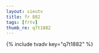 ```yaml
--- 
layout: sieutv
title: fr 882
tags: [frtv]
thumb_re: q7t1882
---
```

{% include tvadv key="q7t1882" %} 

